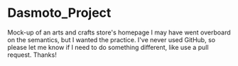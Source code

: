 # Dasmoto_Project
Mock-up of an arts and crafts store's homepage
I may have went overboard on the semantics, but I wanted the practice. 
I've never used GitHub, so please let me know if I need to do something different, like use a pull request. Thanks! 
